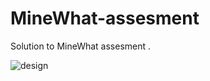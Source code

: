 # MineWhat-assesment

Solution to MineWhat assesment .

![design](https://cloud.githubusercontent.com/assets/14124711/23101985/9f481670-f6c6-11e6-8061-57c6067cfebe.png)
